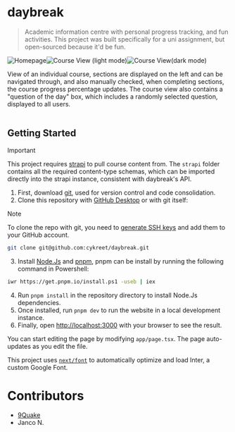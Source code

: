 # daybreak

> Academic information centre with personal progress tracking, and fun activities. This project was built specifically for a uni assignment, but open-sourced because it'd be fun.

<table>
   <tr>
   <img src="https://i.imgur.com/9t2Z57H.png" title="Homepage" alt="Homepage">
   </tr> 
  </tr>
  <tr>
   <img src="https://i.imgur.com/0UzTlyV.png" title="Course View (light mode)" alt="Course View (light mode)">
   </tr> 
  </tr>
  <tr>
   <img src="https://i.imgur.com/sYKJsCg.png" title="Course View (dark mode)" alt="Course View(dark mode)">
   <p>View of an individual course, sections are displayed on the left and can be navigated through, and also manually checked, when completing sections, the course progress percentage updates. The course view also contains a "question of the day" box, which includes a randomly selected question, displayed to all users.</p>
  </tr>
</table>

## Getting Started

> [!IMPORTANT]  
> This project requires [strapi](https://strapi.io/) to pull course content from. The `strapi` folder contains all the required content-type schemas, which can be imported directly into the strapi instance, consistent with daybreak's API.

1. First, download [git](https://git-scm.com/), used for version control and code consolidation.
2. Clone this repository with [GitHub Desktop](https://desktop.github.com/) or with git itself:

> [!NOTE]
> To clone the repo with git, you need to [generate SSH keys](https://docs.github.com/en/authentication/connecting-to-github-with-ssh/generating-a-new-ssh-key-and-adding-it-to-the-ssh-agent) and add them to your GitHub account.

```bash
git clone git@github.com:cykreet/daybreak.git
```

3. Install [Node.Js](https://nodejs.org/en) and [pnpm](https://pnpm.io/installation), pnpm can be install by running the following command in Powershell:

```bash
iwr https://get.pnpm.io/install.ps1 -useb | iex
```

4. Run `pnpm install` in the repository directory to install Node.Js dependencies.
5. Once installed, run `pnpm dev` to run the website in a local development instance.
6. Finally, open [http://localhost:3000](http://localhost:3000) with your browser to see the result.

You can start editing the page by modifying `app/page.tsx`. The page auto-updates as you edit the file.

This project uses [`next/font`](https://nextjs.org/docs/basic-features/font-optimization) to automatically optimize and load Inter, a custom Google Font.

# Contributors

- [9Quake](https://github.com/9Quake)
- Janco N.
